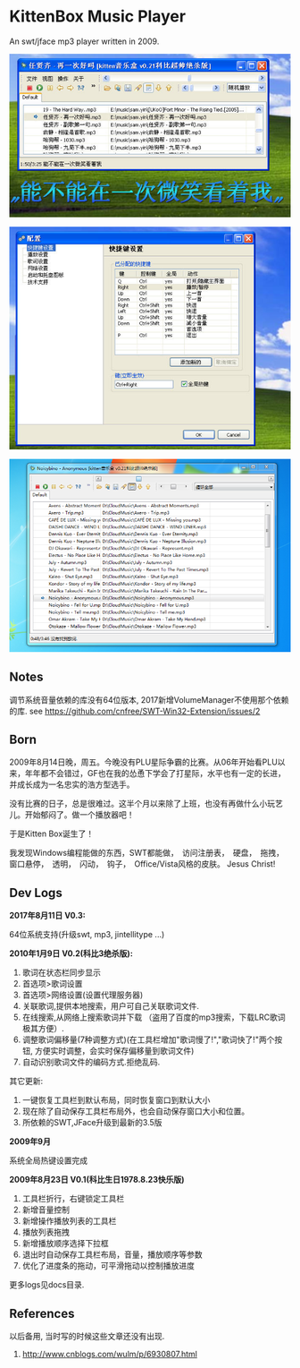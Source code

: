 KittenBox Music Player
===

An swt/jface mp3 player written in 2009.

![](docs/screenshot/kittenbox_winxp.jpg)

![](docs/screenshot/kittenbox_winxp2.jpg)

![](docs/screenshot/kittenbox_win7.png)



## Notes
调节系统音量依赖的库没有64位版本, 2017新增VolumeManager不使用那个依赖的库.
see https://github.com/cnfree/SWT-Win32-Extension/issues/2

## Born
2009年8月14日晚，周五。今晚没有PLU星际争霸的比赛。从06年开始看PLU以来，年年都不会错过，GF也在我的怂恿下学会了打星际，水平也有一定的长进，并成长成为一名忠实的浩方型选手。

没有比赛的日子，总是很难过。这半个月以来除了上班，也没有再做什么小玩艺儿。开始郁闷了。做一个播放器吧！

于是Kitten Box诞生了！

我发现Windows编程能做的东西，SWT都能做，　访问注册表，　硬盘，　拖拽，窗口悬停，　透明，　闪动，　钩子，　Office/Vista风格的皮肤。 Jesus Christ!

## Dev Logs
**2017年8月11日 V0.3:**

64位系统支持(升级swt, mp3, jintellitype ...)

**2010年1月9日 V0.2(科比3绝杀版):**
1. 歌词在状态栏同步显示
2. 首选项>歌词设置
3. 首选项>网络设置(设置代理服务器)
4. 关联歌词,提供本地搜索，用户可自己关联歌词文件.
5. 在线搜索,从网络上搜索歌词并下载
   （盗用了百度的mp3搜索，下载LRC歌词极其方便）.
6. 调整歌词偏移量(7种调整方式)(在工具栏增加"歌词慢了!","歌词快了!"两个按钮,
  方便实时调整，会实时保存偏移量到歌词文件)
7. 自动识别歌词文件的编码方式.拒绝乱码.

其它更新:
1. 一键恢复工具栏到默认布局，同时恢复窗口到默认大小
2. 现在除了自动保存工具栏布局外，也会自动保存窗口大小和位置。
3. 所依赖的SWT,JFace升级到最新的3.5版


**2009年9月**

系统全局热键设置完成

**2009年8月23日 V0.1(科比生日1978.8.23快乐版)**
1. 工具栏折行，右键锁定工具栏
2. 新增音量控制
3. 新增操作播放列表的工具栏
4. 播放列表拖拽
5. 新增播放顺序选择下拉框
6. 退出时自动保存工具栏布局，音量，播放顺序等参数
7. 优化了进度条的拖动，可平滑拖动以控制播放进度

更多logs见docs目录.


## References
以后备用, 当时写的时候这些文章还没有出现.

1. http://www.cnblogs.com/wulm/p/6930807.html

